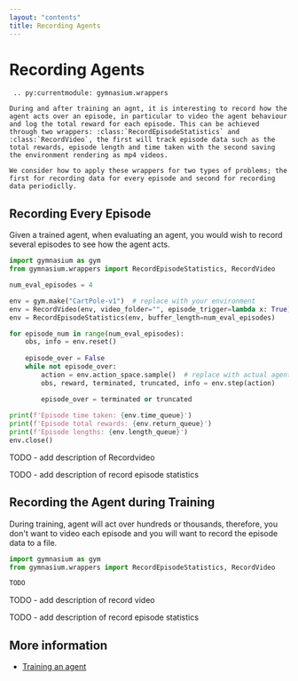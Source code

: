 ```yaml
---
layout: "contents"
title: Recording Agents
---
```


# Recording Agents

```{eval-rst}
 .. py:currentmodule: gymnasium.wrappers

During and after training an agnt, it is interesting to record how the agent acts over an episode, in particular to video the agent behaviour and log the total reward for each episode. This can be achieved through two wrappers: :class:`RecordEpisodeStatistics` and :class:`RecordVideo`, the first will track episode data such as the total rewards, episode length and time taken with the second saving the environment rendering as mp4 videos. 

We consider how to apply these wrappers for two types of problems; the first for recording data for every episode and second for recording data periodiclly.
```

## Recording Every Episode

Given a trained agent, when evaluating an agent, you would wish to record several episodes to see how the agent acts.

```python
import gymnasium as gym
from gymnasium.wrappers import RecordEpisodeStatistics, RecordVideo

num_eval_episodes = 4

env = gym.make("CartPole-v1")  # replace with your environment
env = RecordVideo(env, video_folder="", episode_trigger=lambda x: True)
env = RecordEpisodeStatistics(env, buffer_length=num_eval_episodes)

for episode_num in range(num_eval_episodes):
    obs, info = env.reset()
    
    episode_over = False
    while not episode_over:
        action = env.action_space.sample()  # replace with actual agent
        obs, reward, terminated, truncated, info = env.step(action)

        episode_over = terminated or truncated
        
print(f'Episode time taken: {env.time_queue}')
print(f'Episode total rewards: {env.return_queue}')
print(f'Episode lengths: {env.length_queue}')
env.close()
```

TODO - add description of Recordvideo

TODO - add description of record episode statistics

## Recording the Agent during Training

During training, agent will act over hundreds or thousands, therefore, you don't want to video each episode and you will want to record the episode data to a file.  

```python
import gymnasium as gym
from gymnasium.wrappers import RecordEpisodeStatistics, RecordVideo

TODO

```

TODO - add description of record video 

TODO - add description of record episode statistics

## More information

* [Training an agent]()
